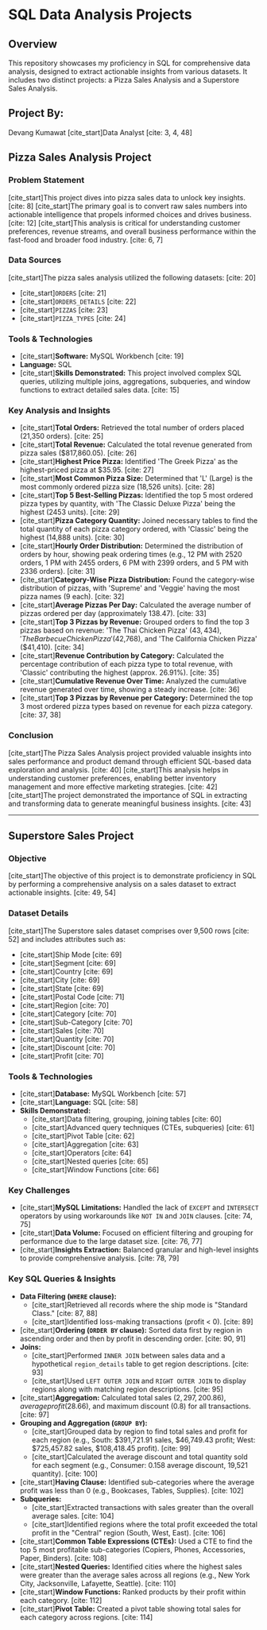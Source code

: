 # SQL Data Analysis Projects

## Overview
This repository showcases my proficiency in SQL for comprehensive data analysis, designed to extract actionable insights from various datasets. It includes two distinct projects: a Pizza Sales Analysis and a Superstore Sales Analysis.

## Project By:
Devang Kumawat
[cite_start]Data Analyst [cite: 3, 4, 48]

## Pizza Sales Analysis Project

### Problem Statement
[cite_start]This project dives into pizza sales data to unlock key insights. [cite: 8] [cite_start]The primary goal is to convert raw sales numbers into actionable intelligence that propels informed choices and drives business. [cite: 12] [cite_start]This analysis is critical for understanding customer preferences, revenue streams, and overall business performance within the fast-food and broader food industry. [cite: 6, 7]

### Data Sources
[cite_start]The pizza sales analysis utilized the following datasets: [cite: 20]
* [cite_start]`ORDERS` [cite: 21]
* [cite_start]`ORDERS_DETAILS` [cite: 22]
* [cite_start]`PIZZAS` [cite: 23]
* [cite_start]`PIZZA_TYPES` [cite: 24]

### Tools & Technologies
* [cite_start]**Software:** MySQL Workbench [cite: 19]
* **Language:** SQL
* [cite_start]**Skills Demonstrated:** This project involved complex SQL queries, utilizing multiple joins, aggregations, subqueries, and window functions to extract detailed sales data. [cite: 15]

### Key Analysis and Insights
* [cite_start]**Total Orders:** Retrieved the total number of orders placed (21,350 orders). [cite: 25]
* [cite_start]**Total Revenue:** Calculated the total revenue generated from pizza sales ($817,860.05). [cite: 26]
* [cite_start]**Highest Price Pizza:** Identified 'The Greek Pizza' as the highest-priced pizza at $35.95. [cite: 27]
* [cite_start]**Most Common Pizza Size:** Determined that 'L' (Large) is the most commonly ordered pizza size (18,526 units). [cite: 28]
* [cite_start]**Top 5 Best-Selling Pizzas:** Identified the top 5 most ordered pizza types by quantity, with 'The Classic Deluxe Pizza' being the highest (2453 units). [cite: 29]
* [cite_start]**Pizza Category Quantity:** Joined necessary tables to find the total quantity of each pizza category ordered, with 'Classic' being the highest (14,888 units). [cite: 30]
* [cite_start]**Hourly Order Distribution:** Determined the distribution of orders by hour, showing peak ordering times (e.g., 12 PM with 2520 orders, 1 PM with 2455 orders, 6 PM with 2399 orders, and 5 PM with 2336 orders). [cite: 31]
* [cite_start]**Category-Wise Pizza Distribution:** Found the category-wise distribution of pizzas, with 'Supreme' and 'Veggie' having the most pizza names (9 each). [cite: 32]
* [cite_start]**Average Pizzas Per Day:** Calculated the average number of pizzas ordered per day (approximately 138.47). [cite: 33]
* [cite_start]**Top 3 Pizzas by Revenue:** Grouped orders to find the top 3 pizzas based on revenue: 'The Thai Chicken Pizza' ($43,434), 'The Barbecue Chicken Pizza' ($42,768), and 'The California Chicken Pizza' ($41,410). [cite: 34]
* [cite_start]**Revenue Contribution by Category:** Calculated the percentage contribution of each pizza type to total revenue, with 'Classic' contributing the highest (approx. 26.91%). [cite: 35]
* [cite_start]**Cumulative Revenue Over Time:** Analyzed the cumulative revenue generated over time, showing a steady increase. [cite: 36]
* [cite_start]**Top 3 Pizzas by Revenue per Category:** Determined the top 3 most ordered pizza types based on revenue for each pizza category. [cite: 37, 38]

### Conclusion
[cite_start]The Pizza Sales Analysis project provided valuable insights into sales performance and product demand through efficient SQL-based data exploration and analysis. [cite: 40] [cite_start]This analysis helps in understanding customer preferences, enabling better inventory management and more effective marketing strategies. [cite: 42] [cite_start]The project demonstrated the importance of SQL in extracting and transforming data to generate meaningful business insights. [cite: 43]

---

## Superstore Sales Project

### Objective
[cite_start]The objective of this project is to demonstrate proficiency in SQL by performing a comprehensive analysis on a sales dataset to extract actionable insights. [cite: 49, 54]

### Dataset Details
[cite_start]The Superstore sales dataset comprises over 9,500 rows [cite: 52] and includes attributes such as:
* [cite_start]Ship Mode [cite: 69]
* [cite_start]Segment [cite: 69]
* [cite_start]Country [cite: 69]
* [cite_start]City [cite: 69]
* [cite_start]State [cite: 69]
* [cite_start]Postal Code [cite: 71]
* [cite_start]Region [cite: 70]
* [cite_start]Category [cite: 70]
* [cite_start]Sub-Category [cite: 70]
* [cite_start]Sales [cite: 70]
* [cite_start]Quantity [cite: 70]
* [cite_start]Discount [cite: 70]
* [cite_start]Profit [cite: 70]

### Tools & Technologies
* [cite_start]**Database:** MySQL Workbench [cite: 57]
* [cite_start]**Language:** SQL [cite: 58]
* **Skills Demonstrated:**
    * [cite_start]Data filtering, grouping, joining tables [cite: 60]
    * [cite_start]Advanced query techniques (CTEs, subqueries) [cite: 61]
    * [cite_start]Pivot Table [cite: 62]
    * [cite_start]Aggregation [cite: 63]
    * [cite_start]Operators [cite: 64]
    * [cite_start]Nested queries [cite: 65]
    * [cite_start]Window Functions [cite: 66]

### Key Challenges
* [cite_start]**MySQL Limitations:** Handled the lack of `EXCEPT` and `INTERSECT` operators by using workarounds like `NOT IN` and `JOIN` clauses. [cite: 74, 75]
* [cite_start]**Data Volume:** Focused on efficient filtering and grouping for performance due to the large dataset size. [cite: 76, 77]
* [cite_start]**Insights Extraction:** Balanced granular and high-level insights to provide comprehensive analysis. [cite: 78, 79]

### Key SQL Queries & Insights
* **Data Filtering (`WHERE` clause):**
    * [cite_start]Retrieved all records where the ship mode is "Standard Class." [cite: 87, 88]
    * [cite_start]Identified loss-making transactions (profit < 0). [cite: 89]
* [cite_start]**Ordering (`ORDER BY` clause):** Sorted data first by region in ascending order and then by profit in descending order. [cite: 90, 91]
* **Joins:**
    * [cite_start]Performed `INNER JOIN` between sales data and a hypothetical `region_details` table to get region descriptions. [cite: 93]
    * [cite_start]Used `LEFT OUTER JOIN` and `RIGHT OUTER JOIN` to display regions along with matching region descriptions. [cite: 95]
* [cite_start]**Aggregation:** Calculated total sales ($2,297,200.86), average profit ($28.66), and maximum discount (0.8) for all transactions. [cite: 97]
* **Grouping and Aggregation (`GROUP BY`):**
    * [cite_start]Grouped data by region to find total sales and profit for each region (e.g., South: $391,721.91 sales, $46,749.43 profit; West: $725,457.82 sales, $108,418.45 profit). [cite: 99]
    * [cite_start]Calculated the average discount and total quantity sold for each segment (e.g., Consumer: 0.158 average discount, 19,521 quantity). [cite: 100]
* [cite_start]**Having Clause:** Identified sub-categories where the average profit was less than 0 (e.g., Bookcases, Tables, Supplies). [cite: 102]
* **Subqueries:**
    * [cite_start]Extracted transactions with sales greater than the overall average sales. [cite: 104]
    * [cite_start]Identified regions where the total profit exceeded the total profit in the "Central" region (South, West, East). [cite: 106]
* [cite_start]**Common Table Expressions (CTEs):** Used a CTE to find the top 5 most profitable sub-categories (Copiers, Phones, Accessories, Paper, Binders). [cite: 108]
* [cite_start]**Nested Queries:** Identified cities where the highest sales were greater than the average sales across all regions (e.g., New York City, Jacksonville, Lafayette, Seattle). [cite: 110]
* [cite_start]**Window Functions:** Ranked products by their profit within each category. [cite: 112]
* [cite_start]**Pivot Table:** Created a pivot table showing total sales for each category across regions. [cite: 114]
